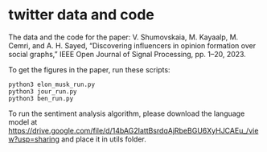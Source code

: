 # twitter data and code

The data and the code for the paper: V. Shumovskaia, M. Kayaalp, M. Cemri, and A. H. Sayed, “Discovering influencers in opinion formation over social graphs,” IEEE Open Journal of Signal Processing, pp. 1–20, 2023.

To get the figures in the paper, run these scripts:
```
python3 elon_musk_run.py
python3 jour_run.py
python3 ben_run.py
```

To run the sentiment analysis algorithm, please download the language model at https://drive.google.com/file/d/14bAG2IattBsrdqAjRbeBGU6XyHJCAEu_/view?usp=sharing and place it in utils folder.
